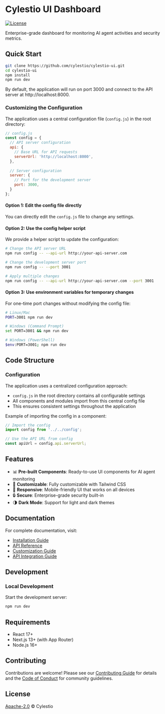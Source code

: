 # Cylestio UI Dashboard

[![License](https://img.shields.io/badge/License-Apache%202.0-blue.svg)](https://opensource.org/licenses/Apache-2.0)

Enterprise-grade dashboard for monitoring AI agent activities and security metrics.

## Quick Start

```bash
git clone https://github.com/cylestio/cylestio-ui.git
cd cylestio-ui
npm install
npm run dev
```

By default, the application will run on port 3000 and connect to the API server at http://localhost:8000.

### Customizing the Configuration

The application uses a central configuration file (`config.js`) in the root directory:

```js
// config.js
const config = {
  // API server configuration
  api: {
    // Base URL for API requests
    serverUrl: 'http://localhost:8000',
  },
  
  // Server configuration
  server: {
    // Port for the development server
    port: 3000,
  }
};
```

#### Option 1: Edit the config file directly

You can directly edit the `config.js` file to change any settings.

#### Option 2: Use the config helper script

We provide a helper script to update the configuration:

```bash
# Change the API server URL
npm run config -- --api-url http://your-api-server.com

# Change the development server port
npm run config -- --port 3001

# Apply multiple changes
npm run config -- --api-url http://your-api-server.com --port 3001
```

#### Option 3: Use environment variables for temporary changes

For one-time port changes without modifying the config file:

```bash
# Linux/Mac
PORT=3001 npm run dev

# Windows (Command Prompt)
set PORT=3001 && npm run dev

# Windows (PowerShell)
$env:PORT=3001; npm run dev
```

## Code Structure

### Configuration

The application uses a centralized configuration approach:

- `config.js` in the root directory contains all configurable settings
- All components and modules import from this central config file
- This ensures consistent settings throughout the application

Example of importing the config in a component:

```javascript
// Import the config
import config from '../../config';

// Use the API URL from config
const apiUrl = config.api.serverUrl;
```

## Features

- 📊 **Pre-built Components**: Ready-to-use UI components for AI agent monitoring
- 🎨 **Customizable**: Fully customizable with Tailwind CSS
- 📱 **Responsive**: Mobile-friendly UI that works on all devices
- 🔒 **Secure**: Enterprise-grade security built-in
- 🌗 **Dark Mode**: Support for light and dark themes

## Documentation

For complete documentation, visit:

- [Installation Guide](docs/installation.md)
- [API Reference](docs/api-reference.md)
- [Customization Guide](docs/customization.md)
- [API Integration Guide](docs/API_INTEGRATION_GUIDE.md)

## Development

### Local Development

Start the development server:

```bash
npm run dev
```

## Requirements

- React 17+
- Next.js 13+ (with App Router)
- Node.js 16+

## Contributing

Contributions are welcome! Please see our [Contributing Guide](CONTRIBUTING.md) for details and the [Code of Conduct](CODE_OF_CONDUCT.md) for community guidelines.

## License

[Apache-2.0](LICENSE) © Cylestio
